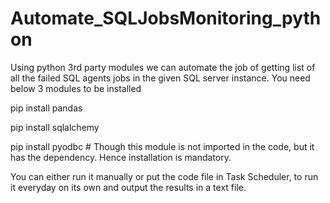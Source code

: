# Automate_SQLJobsMonitoring_python

Using python 3rd party modules we can automate the job of getting list of all the failed SQL agents jobs in the given SQL server instance.
You need below 3 modules to be installed

pip install pandas

pip install sqlalchemy

pip install pyodbc        # Though this module is not imported in the code, but it has the dependency. Hence installation is mandatory.

You can either run it manually or put the code file in Task Scheduler, to run it everyday on its own and output the results in a text file. 

